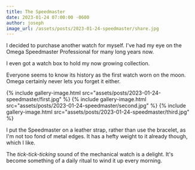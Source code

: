 ```yaml
---
title: The Speedmaster
date: 2023-01-24 07:00:00 -0600
author: joseph
image_url: /assets/posts/2023-01-24-speedmaster/share.jpg
---
```


I decided to purchase another watch for myself. I've had my eye on the Omega Speedmaster Professional for many long years now.

I even got a watch box to hold my now growing collection.

Everyone seems to know its history as the first watch worn on the moon. Omega certainly never lets you forget it either.

<div class="gallery">
{% include gallery-image.html src="assets/posts/2023-01-24-speedmaster/first.jpg" %}
{% include gallery-image.html src="assets/posts/2023-01-24-speedmaster/second.jpg" %}
{% include gallery-image.html src="assets/posts/2023-01-24-speedmaster/third.jpg" %}
</div>

I put the Speedmaster on a leather strap, rather than use the bracelet, as I'm not too fond of metal edges. It has a hefty weight to it already though, which I like.

The *tick-tick-ticking* sound of the mechanical watch is a delight. It's become something of a daily ritual to wind it up every morning.
